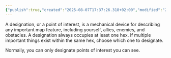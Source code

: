 ```yaml
---
{"publish":true,"created":"2025-08-07T17:37:26.318+02:00","modified":"2025-08-07T18:41:47.043+02:00","cssclasses":""}
---
```


A designation, or a point of interest, is a mechanical device for describing any important map feature, including yourself, allies, enemies, and obstacles. A designation always occupies at least one hex. If multiple important things exist within the same hex, choose which one to designate.

Normally, you can only designate points of interest you can see.